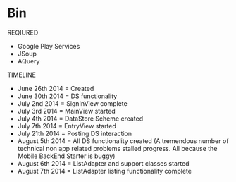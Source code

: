 Bin
===
REQIURED
- Google Play Services
- JSoup
- AQuery

TIMELINE
- June 26th 2014 = Created
- June 30th 2014 = DS functionality
- July 2nd 2014 = SignInView complete
- July 3rd 2014 = MainView started
- July 4th 2014 = DataStore Scheme created
- July 7th 2014 = EntryView started
- July 21th 2014 = Posting DS interaction
- August 5th 2014 = All DS functionality created (A tremendous number of technical
	non app related problems stalled progress. All because the Mobile BackEnd Starter is buggy)
- August 6th 2014 = ListAdapter and support classes started
- August 7th 2014 = ListAdapter listing functionality complete